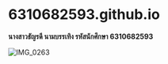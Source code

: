 # 6310682593.github.io
**นางสาวธัญรดี นามบรรเทิง รหัสนักศึกษา 6310682593**

![IMG_0263](https://user-images.githubusercontent.com/69451679/185748710-3cfe97c1-acea-49d2-a9c3-4cd295f8c052.JPG)
